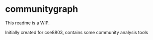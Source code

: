 # communitygraph
This readme is a WIP.

Initially created for cse8803, contains some community analysis tools
